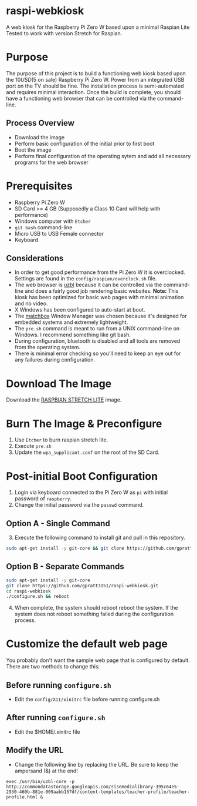 # raspi-webkiosk
A web kiosk for the Raspberry Pi Zero W based upon a minimal Raspian Lite 
Tested to work with version Stretch for Raspian.

# Purpose
The purpose of this project is to build a functioning web kiosk based upon the $10 USD ($5 on sale) Raspberry Pi Zero W. Power from an integrated USB port on the TV should be fine. The installation process is semi-automated and requires minimal interaction. Once the build is complete, you should have a functioning web browser that can be controlled via the command-line.

## Process Overview
- Download the image
- Perform basic configuration of the initial prior to first boot
- Boot the image
- Perform final configuration of the operating sytem and add all necessary programs for the web browser

# Prerequisites
- Raspberry Pi Zero W
- SD Card >= 4 GB (Supposedly a Class 10 Card will help with performance)
- Windows computer with `Etcher`
- `git bash` command-line
- Micro USB to USB Female connector
- Keyboard

## Considerations
- In order to get good performance from the Pi Zero W it is overclocked. Settings are found in the `config/raspian/overclock.sh` file.
- The web browser is [uzbl](https://www.uzbl.org) because it can be controlled via the command-line and does a fairly good job rendering basic websites. **Note:** This kiosk has been optimized for basic web pages with minimal animation and no video.
- X Windows has been configured to auto-start at boot.
- The [matchbox](https://www.yoctoproject.org/software-item/matchbox/) Window Manager was chosen because it's designed for embedded systems and extremely lightweight.
- The `pre.sh` command is meant to run from a UNIX command-line on Windows. I recommend something like git bash.
- During configuration, bluetooth is disabled and all tools are removed from the operating system.
- There is minimal error checking so you'll need to keep an eye out for any failures during configuration.

# Download The Image
Download the [RASPBIAN STRETCH LITE](https://www.raspberrypi.org/downloads/raspbian/) image.

# Burn The Image & Preconfigure
1. Use `Etcher` to burn raspian stretch lite.
0. Execute `pre.sh`
0. Update the `wpa_supplicant.conf` on the root of the SD Card.

# Post-initial Boot Configuration
1. Login via keyboard connected to the Pi Zero W as `pi` with initial password of `raspberry`.
2. Change the initial password via the `passwd` command.
## Option A - Single Command
3. Execute the following command to install git and pull in this repository.
```bash
sudo apt-get install -y git-core && git clone https://github.com/gpratt3151/raspi-webkiosk.git && (cd raspi-webkiosk; ./configure.sh) && reboot
```
## Option B - Separate Commands
```bash
sudo apt-get install -y git-core
git clone https://github.com/gpratt3151/raspi-webkiosk.git
cd raspi-webkiosk
./configure.sh && reboot
```
4. When complete, the system should reboot reboot the system. If the system does not reboot something failed during the configuration process.

# Customize the default web page
You probably don't want the sample web page that is configured by default. There are two methods to change this:
## Before running `configure.sh`
- Edit the `config/X11/xinitrc` file before running configure.sh
## After running `configure.sh`
- Edit the $HOME/.xinitrc file
## Modify the URL
- Change the following line by replacing the URL. Be sure to keep the ampersand (&) at the end!
```
exec /usr/bin/uzbl-core -p http://commondatastorage.googleapis.com/risemedialibrary-395c64e5-2930-460b-881e-009aabb157df/content-templates/teacher-profile/teacher-profile.html &
```
